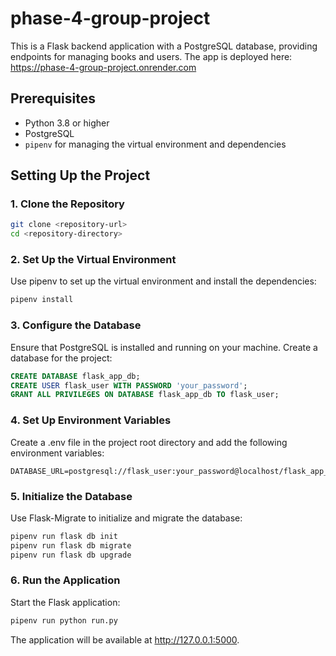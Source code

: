 # phase-4-group-project

This is a Flask backend application with a PostgreSQL database, providing endpoints for managing books and users.
The app is deployed here: https://phase-4-group-project.onrender.com

## Prerequisites

- Python 3.8 or higher
- PostgreSQL
- `pipenv` for managing the virtual environment and dependencies

## Setting Up the Project

### 1. Clone the Repository

```bash
git clone <repository-url>
cd <repository-directory>
```

### 2. Set Up the Virtual Environment

Use pipenv to set up the virtual environment and install the dependencies:

```bash
pipenv install
```

### 3. Configure the Database

Ensure that PostgreSQL is installed and running on your machine. Create a database for the project:

```sql
CREATE DATABASE flask_app_db;
CREATE USER flask_user WITH PASSWORD 'your_password';
GRANT ALL PRIVILEGES ON DATABASE flask_app_db TO flask_user;
```

### 4. Set Up Environment Variables

Create a .env file in the project root directory and add the following environment variables:

```env
DATABASE_URL=postgresql://flask_user:your_password@localhost/flask_app_db
```

### 5. Initialize the Database

Use Flask-Migrate to initialize and migrate the database:

```bash
pipenv run flask db init
pipenv run flask db migrate
pipenv run flask db upgrade
```

### 6. Run the Application

Start the Flask application:

```bash
pipenv run python run.py
```

The application will be available at http://127.0.0.1:5000.
